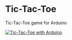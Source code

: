 # Tic-Tac-Toe
 Tic-Tac-Toe game for Arduino
 
[![Tic-Tac-Toe with Arduino](https://res.cloudinary.com/marcomontalbano/image/upload/v1643602556/video_to_markdown/images/youtube--EKHUS6n-nHM-c05b58ac6eb4c4700831b2b3070cd403.jpg)](https://youtu.be/EKHUS6n-nHM "Tic-Tac-Toe with Arduino")
